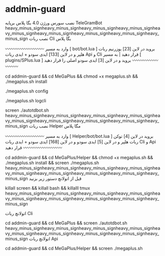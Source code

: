 # addmin-guard

نصب سورس ورژن 4.0 بگا پلاس برپایه TeleGramBot heavy_minus_signheavy_minus_signheavy_minus_signheavy_minus_signheavy_minus_signheavy_minus_signheavy_minus_signheavy_minus_signheavy_minus_sign نصب ربات Cli بگا پلاس

〰〰〰〰〰〰〰〰〰 وارد به مسیر [ bot/bot.lua ] بروید در لاین [23] یوزرنیم ربات هلپر و در لاین [133] ایدی سودو + ایدی ربات Api و Cli قرار دهید | به مسیر [ plugins/SPlus.lua ] بروید و در لاین [3] ایدی سودو اصلی را قرار دهید 〰〰〰〰〰〰〰〰〰

cd addmin-guard && cd MeGaPlus && chmod +x megaplus.sh && ./megaplus.sh install

./megaplus.sh config

./megaplus.sh logcli

screen ./autotdbot.sh heavy_minus_signheavy_minus_signheavy_minus_signheavy_minus_signheavy_minus_signheavy_minus_signheavy_minus_signheavy_minus_signheavy_minus_sign نصب ربات Helper مگا پلاس

〰〰〰〰〰〰〰〰〰 وارد به مسیر [ Helper/bot/bot.lua ] بروید در لاین [4] توکن ربات هلپر و در لاین [5] ایدی سودو و در لاین [168] ایدی سودو + ایدی ربات Cli و Api قرار دهید 〰〰〰〰〰〰〰〰〰

cd addmin-guard && cd MeGaPlus/Helper && chmod +x megaplus.sh && ./megaplus.sh install && screen ./megaplus.sh heavy_minus_signheavy_minus_signheavy_minus_signheavy_minus_signheavy_minus_signheavy_minus_signheavy_minus_signheavy_minus_signheavy_minus_sign قبل از اتولانچ دستور زیر بزنید

killall screen && killall bash && killalll tmux heavy_minus_signheavy_minus_signheavy_minus_signheavy_minus_signheavy_minus_signheavy_minus_signheavy_minus_signheavy_minus_signheavy_minus_sign

اتولانچ ربات Cli

cd addmin-guard && cd MeGaPlus && screen ./autotdbot.sh heavy_minus_signheavy_minus_signheavy_minus_signheavy_minus_signheavy_minus_signheavy_minus_signheavy_minus_signheavy_minus_signheavy_minus_sign اتولانچ ربات Api

cd addmin-guard && cd MeGaPlus/Helper && screen ./megaplus.sh
